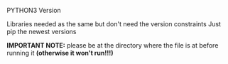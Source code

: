 PYTHON3 Version

Libraries needed as the same but don't need the version constraints
Just pip the newest versions

**IMPORTANT NOTE:** please be at the directory where the file is at before running it **(otherwise it won't run!!!)**
